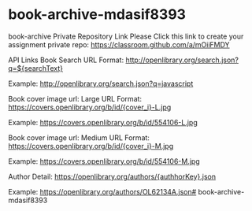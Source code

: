 # book-archive-mdasif8393
book-archive
Private Repository Link
Please Click this link to create your assignment private repo: https://classroom.github.com/a/mOiiFMDY

API Links
Book Search
URL Format: http://openlibrary.org/search.json?q=${searchText}

Example: http://openlibrary.org/search.json?q=javascript

Book cover image url: Large
URL Format: https://covers.openlibrary.org/b/id/{cover_i}-L.jpg

Example: https://covers.openlibrary.org/b/id/554106-L.jpg

Book cover image url: Medium
URL Format: https://covers.openlibrary.org/b/id/{cover_i}-M.jpg

Example: https://covers.openlibrary.org/b/id/554106-M.jpg

Author Detail:
https://openlibrary.org/authors/{authhorKey}.json

Example: https://openlibrary.org/authors/OL62134A.json# book-archive-mdasif8393
